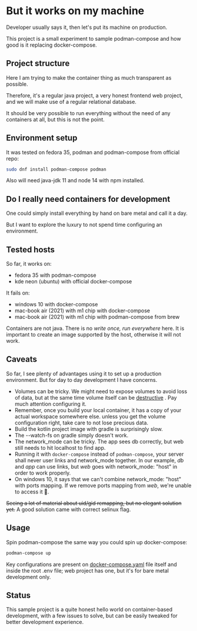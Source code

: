 # But it works on my machine

Developer usually says it, then let's put its machine on production.

This project is a small experiment to sample podman-compose and how good is it
replacing docker-compose.

## Project structure

Here I am trying to make the container thing as much transparent as possible.

Therefore, it's a regular java project, a very honest frontend web project, and
we will make use of a regular relational database.

It should be very possible to run everything without the need of any containers
at all, but this is not the point.

## Environment setup

It was tested on fedora 35, podman and podman-compose from official repo:

```bash
sudo dnf install podman-compose podman 
```

Also will need java-jdk 11 and node 14 with npm installed.

## Do I really need containers for development

One could simply install everything by hand on bare metal and call it a day.

But I want to explore the luxury to not spend time configuring an environment.

## Tested hosts

So far, it works on:

- fedora 35 with podman-compose
- kde neon (ubuntu) with official docker-compose

It fails on:

- windows 10 with docker-compose
- mac-book air (2021) with m1 chip with docker-compose
- mac-book air (2021) with m1 chip with podman-compose from brew

Containers are not java. There is no _write once, run everywhere_ here. It is
important to create an image supported by the host, otherwise it will not work.

## Caveats

So far, I see plenty of advantages using it to set up a production environment.
But for day to day development I have concerns.

- Volumes can be tricky. We might need to expose volumes to avoid loss of data,
  but at the same time volume itself can
  be [destructive](https://docs.docker.com/storage/bind-mounts/#configure-the-selinux-label)
  . Pay much attention configuring it.
- Remember, once you build your local container, it has a copy of your actual
  workspace somewhere else. unless you get the volume configuration right, take
  care to not lose precious data.
- Build the kotlin project image with gradle is surprisingly slow.
- The --watch-fs on gradle simply doesn't work.
- The network_mode can be tricky. The app sees db correctly, but web still needs
  to hit localhost to find app.
- Running it with `docker-compose` instead of `podman-compose`, your server
  shall never user links and network_mode together. In our example, _db_ and
  _app_ can use links, but _web_ goes with network_mode: "host" in order to work
  properly.
- On windows 10, it says that we can't combine network_mode: "host" with ports
  mapping. If we remove ports mapping from _web_, we're unable to access it 🤡.

~~Seeing a lot of material about uid/gid remapping, but no elegant solution
yet.~~ A good solution came with correct selinux flag.

## Usage

Spin podman-compose the same way you could spin up docker-compose:

```bash
podman-compose up
```

Key configurations are present on [docker-compose.yaml](./docker-compose.yaml)
file itself and inside the root .env file; web project has one, but it's for
bare metal development only.

## Status

This sample project is a quite honest hello world on container-based
development, with a few issues to solve, but can be easily tweaked for better
development experience.
